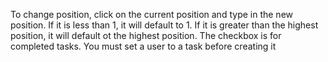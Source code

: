 To change position, click on the current position and type in the new position. If it is less than 1, it will default to 1. If it is greater than the highest position, it will default ot the highest position.
The checkbox is for completed tasks.
You must set a user to a task before creating it
